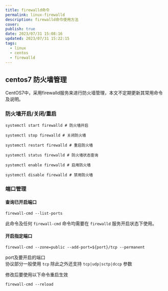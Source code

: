 ```yaml
---
title: firewalld命令
permalink: linux-firewalld
description: firewalld命令使用方法
cover: 
publish: true
date: 2023/07/31 15:08:16
updated: 2023/07/31 15:22:15
tags:
  - linux
  - centos
  - firewalld
---
```


## centos7 防火墙管理

CentOS7中，采用firewalld服务来进行防火墙管理，本文不定期更新其常用命令及说明。

### 防火墙开启/关闭/重启

```shell
systemctl start firewalld # 防火墙开启

systemctl stop firewalld # 关闭防火墙

systemctl restart firewalld # 重启防火墙

systemctl status firewalld # 防火墙状态查询

systemctl enable firewalld # 启用防火墙

systemctl disable firewalld # 禁用防火墙
```

### 端口管理

#### 查询已开启端口

```shell
firewall-cmd --list-ports
```

此命令及任何 `firewall-cmd` 命令均需要在 `firewalld` 服务开启状态下使用。

#### 开启指定端口

```shell
firewall-cmd --zone=public --add-port=${port}/tcp --permanent
```

port及要开启的端口  
协议部分一般使用 `tcp` 除此之外还支持 `tcp|udp|sctp|dccp` 参数

修改后要使用以下命令重启生效

```shell
firewall-cmd --reload
```
 
